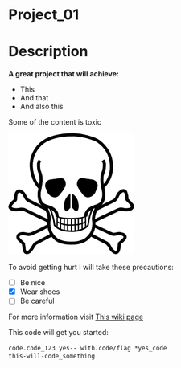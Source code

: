 # Project_01

# Description

**A great project that will achieve:**

* This
* And that
* And also this 

Some of the content is toxic

![img text](img/Toxic.png)

To avoid getting hurt I will take these precautions:

- [ ] Be nice
- [x] Wear shoes
- [ ] Be careful

For more information visit [This wiki page](https://en.wikipedia.org/wiki/Toxic_bird)

This code will get you started:

```
code.code_123 yes-- with.code/flag *yes_code 
this-will-code_something

```

